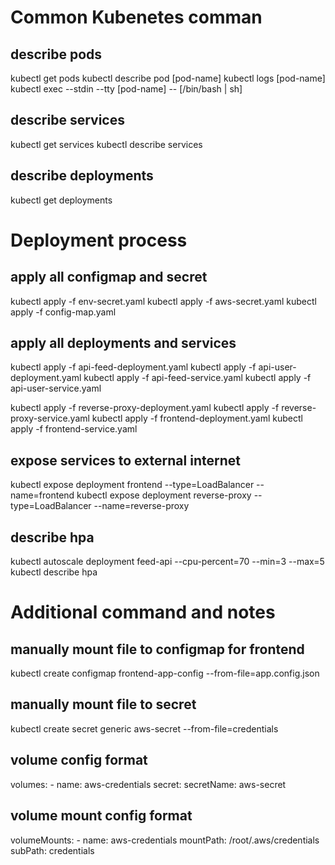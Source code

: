 # Common Kubenetes comman
## describe pods
kubectl get pods
kubectl describe pod [pod-name]
kubectl logs [pod-name]
kubectl exec --stdin --tty [pod-name] -- [/bin/bash | sh]

## describe services
kubectl get services
kubectl describe services

## describe deployments
kubectl get deployments

# Deployment process
## apply all configmap and secret
kubectl apply -f env-secret.yaml
kubectl apply -f aws-secret.yaml
kubectl apply -f config-map.yaml

## apply all deployments and services
kubectl apply -f api-feed-deployment.yaml 
kubectl apply -f api-user-deployment.yaml
kubectl apply -f api-feed-service.yaml 
kubectl apply -f api-user-service.yaml 

kubectl apply -f reverse-proxy-deployment.yaml 
kubectl apply -f reverse-proxy-service.yaml 
kubectl apply -f frontend-deployment.yaml 
kubectl apply -f frontend-service.yaml 

## expose services to external internet
kubectl expose deployment frontend --type=LoadBalancer --name=frontend
kubectl expose deployment reverse-proxy --type=LoadBalancer --name=reverse-proxy

## describe hpa
kubectl autoscale deployment feed-api --cpu-percent=70 --min=3 --max=5
kubectl describe hpa

# Additional command and notes
## manually mount file to configmap for frontend
kubectl create configmap frontend-app-config --from-file=app.config.json

## manually mount file to secret
kubectl create secret generic aws-secret --from-file=credentials

## volume config format
volumes:
    - name: aws-credentials
    secret:
        secretName: aws-secret 

## volume mount config format
volumeMounts:
    - name: aws-credentials
    mountPath: /root/.aws/credentials
    subPath: credentials